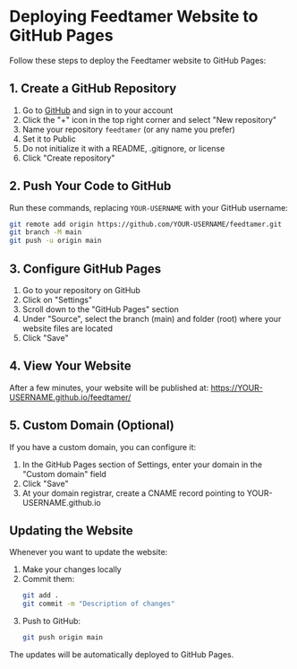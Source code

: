 # Deploying Feedtamer Website to GitHub Pages

Follow these steps to deploy the Feedtamer website to GitHub Pages:

## 1. Create a GitHub Repository

1. Go to [GitHub](https://github.com) and sign in to your account
2. Click the "+" icon in the top right corner and select "New repository"
3. Name your repository `feedtamer` (or any name you prefer)
4. Set it to Public
5. Do not initialize it with a README, .gitignore, or license
6. Click "Create repository"

## 2. Push Your Code to GitHub

Run these commands, replacing `YOUR-USERNAME` with your GitHub username:

```bash
git remote add origin https://github.com/YOUR-USERNAME/feedtamer.git
git branch -M main
git push -u origin main
```

## 3. Configure GitHub Pages

1. Go to your repository on GitHub
2. Click on "Settings"
3. Scroll down to the "GitHub Pages" section
4. Under "Source", select the branch (main) and folder (root) where your website files are located
5. Click "Save"

## 4. View Your Website

After a few minutes, your website will be published at:
https://YOUR-USERNAME.github.io/feedtamer/

## 5. Custom Domain (Optional)

If you have a custom domain, you can configure it:

1. In the GitHub Pages section of Settings, enter your domain in the "Custom domain" field
2. Click "Save"
3. At your domain registrar, create a CNAME record pointing to YOUR-USERNAME.github.io

## Updating the Website

Whenever you want to update the website:

1. Make your changes locally
2. Commit them:
   ```bash
   git add .
   git commit -m "Description of changes"
   ```
3. Push to GitHub:
   ```bash
   git push origin main
   ```

The updates will be automatically deployed to GitHub Pages.